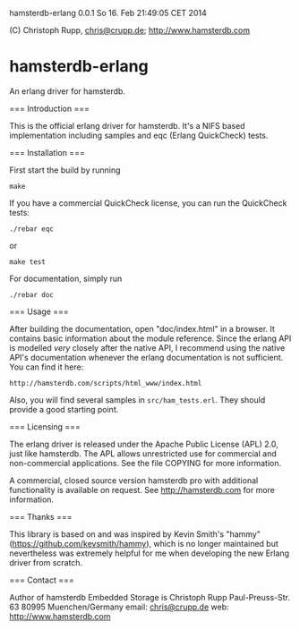hamsterdb-erlang 0.0.1                            So 16. Feb 21:49:05 CET 2014

(C) Christoph Rupp, chris@crupp.de; http://www.hamsterdb.com

hamsterdb-erlang
================

An erlang driver for hamsterdb.

=== Introduction ===

This is the official erlang driver for hamsterdb. It's a NIFS based
implementation including samples and eqc (Erlang QuickCheck) tests.

=== Installation ===

First start the build by running

    make

If you have a commercial QuickCheck license, you can run the QuickCheck
tests:

    ./rebar eqc

or

    make test

For documentation, simply run 

    ./rebar doc

=== Usage ===

After building the documentation, open "doc/index.html" in a browser. It
contains basic information about the module reference. Since the erlang API is
modelled *very* closely after the native API, I recommend using the native
API's documentation whenever the erlang documentation is not sufficient. You
can find it here:

    http://hamsterdb.com/scripts/html_www/index.html

Also, you will find several samples in `src/ham_tests.erl`. They should
provide a good starting point.

=== Licensing ===

The erlang driver is released under the Apache Public License (APL) 2.0, just
like hamsterdb. The APL allows unrestricted use for commercial and
non-commercial applications. See the file COPYING for more information.

A commercial, closed source version hamsterdb pro with additional functionality
is available on request. See http://hamsterdb.com for more information.

=== Thanks ===

This library is based on and was inspired by Kevin Smith's "hammy"
(https://github.com/kevsmith/hammy), which is no longer maintained but
nevertheless was extremely helpful for me when developing the new Erlang
driver from scratch.

=== Contact ===

Author of hamsterdb Embedded Storage is
    Christoph Rupp
    Paul-Preuss-Str. 63
    80995 Muenchen/Germany
    email: chris@crupp.de
    web: http://www.hamsterdb.com

